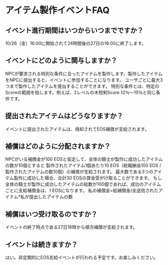 # アイテム製作イベントFAQ

## イベント進行期間はいつからいつまでですか？
10/26（金）16:00に開始されて24時間後の27日の16:00に終了します。

## イベントにどのように関与しますか？
NPCが要求される特別な条件に合ったアイテムを製作します。製作したアイテムをNPCに提出すると、イベントに参加することになります。
ユーザごとに最大3つまで製作したアイテムを提出することができます。
特別な条件とは、特定のScoreの範囲を指します。例えば、2レベルの木短剣Score 12％〜15％と同じ条件です。

## 提出されたアイテムはどうなりますか？
イベントに提出されたアイテムは、焼却されてEOS補償が支給されます。

## 補償はどのように分配されますか？
NPCがいる補償金が100 EOSと仮定して、全体の騎士が製作に成功したアイテムの数が10個とすると
製作されたアイテム1個あたり10 EOS（総報酬金100 EOS /製作されたアイテムの数10個）の補償が支給されます。
最大数である3つのアイテム製作に成功した場合、合計30 EOSの賞金受がけ取ることができます。
もし全体の騎士が製作に成功したアイテムの総数が100個であれば、成功のアイテムごとに支給補償金は、1 EOSになります。
私の補償金=総補償金/全送信されたアイテム*私が提出したアイテムの数

## 補償はいつ受け取るのですか？
イベントの終了時点である27日16時から順次補償が支給されます。

## イベントは続きますか？
はい。非定期的にEOS支給イベントが行われる予定です。お楽しみください。
